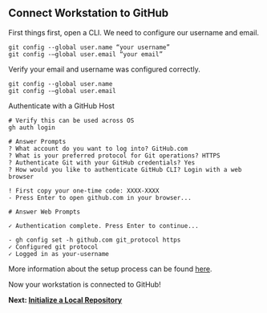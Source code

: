 ## Connect Workstation to GitHub
First things first, open a CLI.
We need to configure our username and email. 
```shell
git config --global user.name “your username”
git config -–global user.email “your email”
```

Verify your email and username was configured correctly.
```shell
git config --global user.name
git config -–global user.email
```

<!-- Still need to verify this part on Windows -->
Authenticate with a GitHub Host
```shell
# Verify this can be used across OS
gh auth login

# Answer Prompts
? What account do you want to log into? GitHub.com
? What is your preferred protocol for Git operations? HTTPS
? Authenticate Git with your GitHub credentials? Yes
? How would you like to authenticate GitHub CLI? Login with a web browser

! First copy your one-time code: XXXX-XXXX
- Press Enter to open github.com in your browser...

# Answer Web Prompts

✓ Authentication complete. Press Enter to continue...

- gh config set -h github.com git_protocol https
✓ Configured git protocol
✓ Logged in as your-username
```

More information about the setup process can be found [here](https://docs.github.com/en/get-started/quickstart/set-up-git).

Now your workstation is connected to GitHub!

**Next: [Initialize a Local Repository](Initialize%20a%20Local%20Repository.md)**